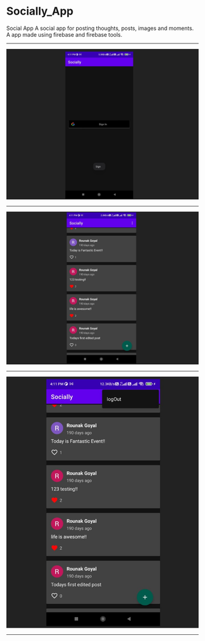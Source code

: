 # Socially_App
Social App
A social app for posting thoughts, posts, images and moments.
A app made using firebase and firebase tools.<hr>
<img src="images/socially-1.jpg"><hr>
<img src="images/socially-2.jpg"><hr>
<img src="images/socially.jpg"><hr>
